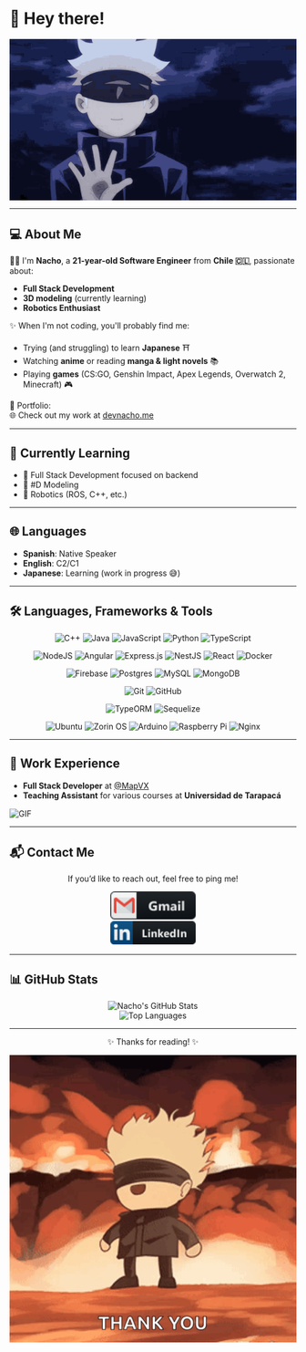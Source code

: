 # 👋 Hey there!  

<div align="center">
  <img hight="300" width="700" alt="Hi There GIF" align="center" src="src/gif/hi-there.gif">
</div>  

---

## 💻 About Me  

👨‍💻 I'm **Nacho**, a **21-year-old Software Engineer** from **Chile 🇨🇱**, passionate about:  
- **Full Stack Development**  
- **3D modeling** (currently learning)  
- **Robotics Enthusiast**  

✨ When I'm not coding, you'll probably find me:  
- Trying (and struggling) to learn **Japanese** ⛩️  
- Watching **anime** or reading **manga & light novels** 📚  
- Playing **games** (CS:GO, Genshin Impact, Apex Legends, Overwatch 2, Minecraft) 🎮

🚀 Portfolio:  
🌐 Check out my work at [devnacho.me](https://devnacho.me/)

---

## 🚀 Currently Learning  

- 🌟 Full Stack Development focused on backend  
- 🌟 #D Modeling  
- 🌟 Robotics (ROS, C++, etc.)  


---

## 🌐 Languages  

- **Spanish**: Native Speaker  
- **English**: C2/C1  
- **Japanese**: Learning (work in progress 😅)  

---

## 🛠️ Languages, Frameworks & Tools  

<div align="center">

  ![C++](https://img.shields.io/badge/c++-%2300599C.svg?style=for-the-badge&logo=c%2B%2B&logoColor=white)
  ![Java](https://img.shields.io/badge/java-%23ED8B00.svg?style=for-the-badge&logo=openjdk&logoColor=white)
  ![JavaScript](https://img.shields.io/badge/javascript-%23323330.svg?style=for-the-badge&logo=javascript&logoColor=%23F7DF1E)
  ![Python](https://img.shields.io/badge/python-3670A0?style=for-the-badge&logo=python&logoColor=ffdd54)
  ![TypeScript](https://img.shields.io/badge/typescript-%23007ACC.svg?style=for-the-badge&logo=typescript&logoColor=white)

  ![NodeJS](https://img.shields.io/badge/node.js-6DA55F?style=for-the-badge&logo=node.js&logoColor=white)
  ![Angular](https://img.shields.io/badge/angular-%23DD0031.svg?style=for-the-badge&logo=angular&logoColor=white)
  ![Express.js](https://img.shields.io/badge/express.js-%23404d59.svg?style=for-the-badge&logo=express&logoColor=%2361DAFB)
  ![NestJS](https://img.shields.io/badge/nestjs-%23E0234E.svg?style=for-the-badge&logo=nestjs&logoColor=white)
  ![React](https://img.shields.io/badge/react-%2320232a.svg?style=for-the-badge&logo=react&logoColor=%2361DAFB)
  ![Docker](https://img.shields.io/badge/docker-%230db7ed.svg?style=for-the-badge&logo=docker&logoColor=white)

  ![Firebase](https://img.shields.io/badge/firebase-a08021?style=for-the-badge&logo=firebase&logoColor=ffcd34)
  ![Postgres](https://img.shields.io/badge/postgres-%23316192.svg?style=for-the-badge&logo=postgresql&logoColor=white)
  ![MySQL](https://img.shields.io/badge/mysql-4479A1.svg?style=for-the-badge&logo=mysql&logoColor=white)
  ![MongoDB](https://img.shields.io/badge/MongoDB-%234ea94b.svg?style=for-the-badge&logo=mongodb&logoColor=white)

  ![Git](https://img.shields.io/badge/git-%23F05033.svg?style=for-the-badge&logo=git&logoColor=white)
  ![GitHub](https://img.shields.io/badge/github-%23121011.svg?style=for-the-badge&logo=github&logoColor=white)

  ![TypeORM](https://img.shields.io/badge/TypeORM-FE0803.svg?style=for-the-badge&logo=typeorm&logoColor=white)
  ![Sequelize](https://img.shields.io/badge/Sequelize-52B0E7?style=for-the-badge&logo=Sequelize&logoColor=white)

  ![Ubuntu](https://img.shields.io/badge/Ubuntu-E95420?style=for-the-badge&logo=ubuntu&logoColor=white)
  ![Zorin OS](https://img.shields.io/badge/-Zorin%20OS-%2310AAEB?style=for-the-badge&logo=zorin&logoColor=white)
  ![Arduino](https://img.shields.io/badge/-Arduino-00979D?style=for-the-badge&logo=Arduino&logoColor=white)
  ![Raspberry Pi](https://img.shields.io/badge/-Raspberry_Pi-C51A4A?style=for-the-badge&logo=Raspberry-Pi)
  ![Nginx](https://img.shields.io/badge/nginx-%23009639.svg?style=for-the-badge&logo=nginx&logoColor=white)
  
</div>

---

## 💼 Work Experience  

- **Full Stack Developer** at [@MapVX](https://mapvx.com/)  
- **Teaching Assistant** for various courses at **Universidad de Tarapacá**  
<img hight="300" width="700" alt="GIF" align="center" src="src/gif/japan-chieuki.gif">

---

## 📬 Contact Me  

<div align="center">  

If you’d like to reach out, feel free to ping me!  

<a href="mailto:ignacio.barraza.rioja@gmail.com"><img hight="50" width="150" alt="Gmail" src="src/icons/gmail.png"></a>  
<a href="https://www.linkedin.com/in/ignacio-barraza-rioja/"><img hight="50" width="150" alt="Linkedin" src="src/icons/linkedin.png"></a>  

</div>  

---

## 📊 GitHub Stats  

<div align="center">  

![Nacho's GitHub Stats](https://github-readme-stats.vercel.app/api?username=IgnacioBarraza&show_icons=true&theme=dark#gh-dark-mode-only)  
![Top Languages](https://github-readme-stats.vercel.app/api/top-langs/?username=IgnacioBarraza&layout=compact&theme=dark#gh-dark-mode-only)  

</div>  

---

<div align="center">  
  <p>✨ Thanks for reading! ✨</p>  
  <img hight="400" width="600" align="center" alt="GIF" src="src/gif/gojo-gojo-satoru.gif">  
</div>  

<!---
IgnacioBarraza/IgnacioBarraza is a ✨ special ✨ repository because its `README.md` (this file) appears on your GitHub profile.
You can click the Preview link to take a look at your changes.
--->
